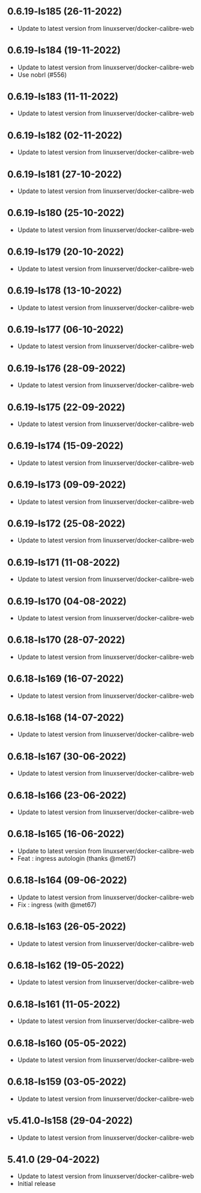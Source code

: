 
## 0.6.19-ls185 (26-11-2022)
- Update to latest version from linuxserver/docker-calibre-web

## 0.6.19-ls184 (19-11-2022)
- Update to latest version from linuxserver/docker-calibre-web
- Use nobrl (#556)

## 0.6.19-ls183 (11-11-2022)
- Update to latest version from linuxserver/docker-calibre-web

## 0.6.19-ls182 (02-11-2022)
- Update to latest version from linuxserver/docker-calibre-web

## 0.6.19-ls181 (27-10-2022)
- Update to latest version from linuxserver/docker-calibre-web

## 0.6.19-ls180 (25-10-2022)
- Update to latest version from linuxserver/docker-calibre-web

## 0.6.19-ls179 (20-10-2022)
- Update to latest version from linuxserver/docker-calibre-web

## 0.6.19-ls178 (13-10-2022)
- Update to latest version from linuxserver/docker-calibre-web

## 0.6.19-ls177 (06-10-2022)
- Update to latest version from linuxserver/docker-calibre-web

## 0.6.19-ls176 (28-09-2022)
- Update to latest version from linuxserver/docker-calibre-web

## 0.6.19-ls175 (22-09-2022)
- Update to latest version from linuxserver/docker-calibre-web

## 0.6.19-ls174 (15-09-2022)
- Update to latest version from linuxserver/docker-calibre-web

## 0.6.19-ls173 (09-09-2022)
- Update to latest version from linuxserver/docker-calibre-web

## 0.6.19-ls172 (25-08-2022)
- Update to latest version from linuxserver/docker-calibre-web

## 0.6.19-ls171 (11-08-2022)
- Update to latest version from linuxserver/docker-calibre-web

## 0.6.19-ls170 (04-08-2022)
- Update to latest version from linuxserver/docker-calibre-web

## 0.6.18-ls170 (28-07-2022)
- Update to latest version from linuxserver/docker-calibre-web

## 0.6.18-ls169 (16-07-2022)
- Update to latest version from linuxserver/docker-calibre-web

## 0.6.18-ls168 (14-07-2022)
- Update to latest version from linuxserver/docker-calibre-web

## 0.6.18-ls167 (30-06-2022)
- Update to latest version from linuxserver/docker-calibre-web

## 0.6.18-ls166 (23-06-2022)
- Update to latest version from linuxserver/docker-calibre-web

## 0.6.18-ls165 (16-06-2022)
- Update to latest version from linuxserver/docker-calibre-web
- Feat : ingress autologin (thanks @met67)

## 0.6.18-ls164 (09-06-2022)
- Update to latest version from linuxserver/docker-calibre-web
- Fix : ingress (with @met67)

## 0.6.18-ls163 (26-05-2022)
- Update to latest version from linuxserver/docker-calibre-web

## 0.6.18-ls162 (19-05-2022)
- Update to latest version from linuxserver/docker-calibre-web

## 0.6.18-ls161 (11-05-2022)
- Update to latest version from linuxserver/docker-calibre-web

## 0.6.18-ls160 (05-05-2022)
- Update to latest version from linuxserver/docker-calibre-web

## 0.6.18-ls159 (03-05-2022)
- Update to latest version from linuxserver/docker-calibre-web
## v5.41.0-ls158 (29-04-2022)

- Update to latest version from linuxserver/docker-calibre-web

## 5.41.0 (29-04-2022)

- Update to latest version from linuxserver/docker-calibre-web
- Initial release
